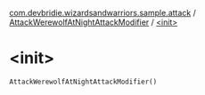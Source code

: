 [com.devbridie.wizardsandwarriors.sample.attack](../index.md) / [AttackWerewolfAtNightAttackModifier](index.md) / [&lt;init&gt;](.)

# &lt;init&gt;

`AttackWerewolfAtNightAttackModifier()`